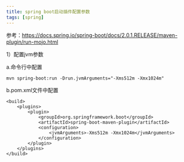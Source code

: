 ```yaml
---
title: spring boot启动插件配置参数
tags: [spring]
---
```


参考：https://docs.spring.io/spring-boot/docs/2.0.1.RELEASE/maven-plugin/run-mojo.html

1）配置jvm参数

a.命令行中配置

```
mvn spring-boot:run -Drun.jvmArguments="-Xms512m -Xmx1024m"
```

b.pom.xml文件中配置

```
<build>
    <plugins>
        <plugin>
            <groupId>org.springframework.boot</groupId>
            <artifactId>spring-boot-maven-plugin</artifactId>
            <configuration>
                <jvmArguments>-Xms512m -Xmx1024m</jvmArguments>
            </configuration>
        </plugin>
    </plugins>
</build>
```